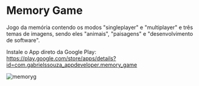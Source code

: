 # Memory Game

Jogo da memória contendo os modos "singleplayer" e "multiplayer" e três temas de imagens, sendo eles "animais", "paisagens" e "desenvolvimento de software".

Instale o App direto da Google Play: https://play.google.com/store/apps/details?id=com.gabrielssouza_appdeveloper.memory_game

![memoryg](https://user-images.githubusercontent.com/94877176/166091698-f31156f1-c588-44db-8cd9-b49c75dfec68.png)
